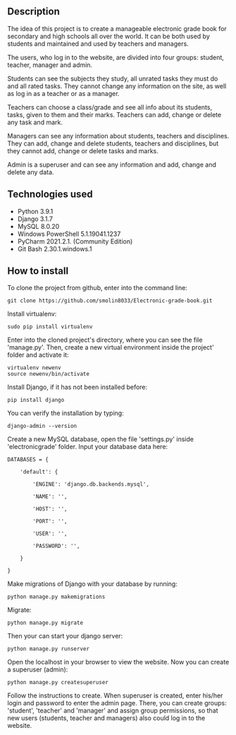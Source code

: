 <h2>Description</h2>  
<p>  
The idea of this project is to create a  
manageable electronic grade book for  
secondary and high schools all over the world.  
It can be both used by students and maintained  
and used by teachers and managers.  
</p>  
<p>  
The users, who log in to the  
website, are divided into four groups: student,  
teacher, manager and admin.  
</p>  
<p>  
Students can see the subjects they study,  
all unrated tasks they must do and all  
rated tasks. They cannot change any information  
on the site, as well as log in as a teacher  
or as a manager.  
</p>  
<p>  
Teachers can choose a class/grade and see all info  
about its students, tasks, given to them and  
their marks. Teachers can add, change or delete  
any task and mark.  
</p>  
<p>
Managers can see any information about students,  
teachers and disciplines. They can add, change  
and delete students, teachers and disciplines,  
but they cannot add, change or delete tasks  
and marks.
</p>  

 <p>
Admin is a superuser and can see any information  
and add, change and delete any data.  
  </p>
  
<h2>Technologies used</h2>  
<ul>  
<li>Python 3.9.1</li>  
<li>Django 3.1.7</li>  
<li>MySQL 8.0.20</li>  
<li>Windows PowerShell 5.1.19041.1237</li>  
<li>PyCharm 2021.2.1. (Community Edition)</li>  
<li>Git Bash 2.30.1.windows.1</li>  
</ul>  
  
<h2>How to install</h2>  

To clone the project from github, enter into the command line:  


    git clone https://github.com/smolin8033/Electronic-grade-book.git
    
   
   Install virtualenv:
   
   

    sudo pip install virtualenv

Enter into the cloned project's directory, where you can see the file 'manage.py'. Then, create a new virtual environment inside the project' folder and activate it:


    virtualenv newenv
    source newenv/bin/activate

Install Django, if it has not been installed before:


    pip install django

You can verify the installation by typing:


    django-admin --version

Create a new MySQL database, open the file 'settings.py' inside 'electronicgrade' folder. Input your database data here:


    DATABASES = {
    
	    'default': {
    
		    'ENGINE': 'django.db.backends.mysql',
    
		    'NAME': '',
    
		    'HOST': '',
    
		    'PORT': '',
    
		    'USER': '',
    
		    'PASSWORD': '',
    
	    }
    
    }

Make migrations of Django with your database by running:


    python manage.py makemigrations

Migrate:


    python manage.py migrate
Then your can start your django server:

    python manage.py runserver
Open the localhost in your browser to view the website. Now you can create a superuser (admin):

    python manage.py createsuperuser
Follow the instructions to create. When superuser is created, enter his/her login and password to enter the admin page. There, you can create groups: 'student', 'teacher' and 'manager' and assign group permissions, so that new users (students, teacher and managers) also could log in to the website.